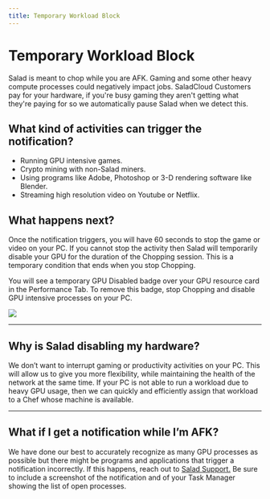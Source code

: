 ```yaml
---
title: Temporary Workload Block
---
```


# Temporary Workload Block

Salad is meant to chop while you are AFK. Gaming and some other heavy compute processes could negatively impact jobs. SaladCloud Customers pay for your hardware, if you're busy gaming they aren't getting what they're paying for so we automatically pause Salad when we detect this. 

## **What kind of activities can trigger the notification?**

- Running GPU intensive games.
- Crypto mining with non-Salad miners.
- Using programs like Adobe, Photoshop or 3-D rendering software like Blender.
- Streaming high resolution video on Youtube or Netflix.

## **What happens next?**

Once the notification triggers, you will have 60 seconds to stop the game or video on your PC. If you cannot stop the activity then Salad will temporarily disable your GPU for the duration of the Chopping session. This is a temporary condition that ends when you stop Chopping. 

You will see a temporary GPU Disabled badge over your GPU resource card in the Performance Tab. To remove this badge, stop Chopping and disable GPU intensive processes on your PC. 

![](https://s3.amazonaws.com/helpscout.net/docs/assets/615b47bfca9e0011a4434693/images/6820ac6d8b02b3276e4b447f/file-zQ7QFH42WQ.png)

* * *

## **Why is Salad disabling my hardware?**

We don’t want to interrupt gaming or productivity activities on your PC. This will allow us to give you more flexibility, while maintaining the health of the network at the same time. If your PC is not able to run a workload due to heavy GPU usage, then we can quickly and efficiently assign that workload to a Chef whose machine is available.

* * *

## **What if I get a notification while I’m AFK?**

We have done our best to accurately recognize as many GPU processes as possible but there might be programs and applications that trigger a notification incorrectly. If this happens, reach out to [Salad Support.](https://support.salad.com/article/216-how-to-create-a-support-ticket) Be sure to include a screenshot of the notification and of your Task Manager showing the list of open processes.
